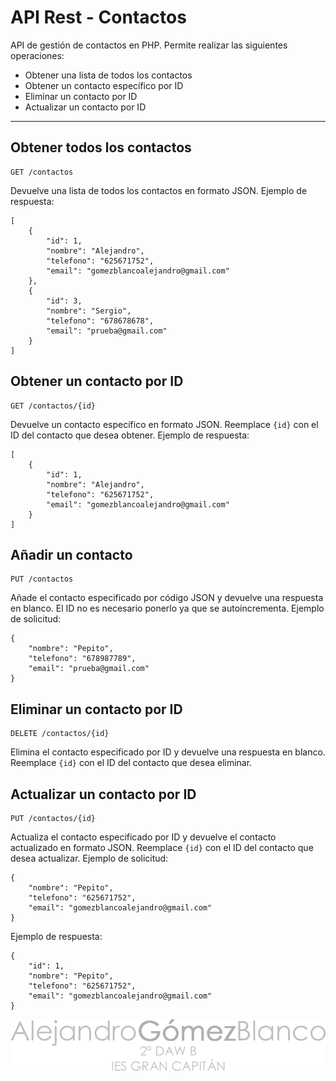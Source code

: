 # API Rest - Contactos

API de gestión de contactos en PHP. Permite realizar las siguientes operaciones:

* Obtener una lista de todos los contactos
* Obtener un contacto específico por ID
* Eliminar un contacto por ID
* Actualizar un contacto por ID
---

## Obtener todos los contactos
```
GET /contactos
```
Devuelve una lista de todos los contactos en formato JSON.
Ejemplo de respuesta:
```
[
    {
        "id": 1,
        "nombre": "Alejandro",
        "telefono": "625671752",
        "email": "gomezblancoalejandro@gmail.com"
    },
    {
        "id": 3,
        "nombre": "Sergio",
        "telefono": "678678678",
        "email": "prueba@gmail.com"
    }
]
```

## Obtener un contacto por ID
```
GET /contactos/{id}
```
Devuelve un contacto específico en formato JSON. Reemplace `{id}` con el ID del contacto que desea obtener.
Ejemplo de respuesta:
```
[
    {
        "id": 1,
        "nombre": "Alejandro",
        "telefono": "625671752",
        "email": "gomezblancoalejandro@gmail.com"
    }
]
```

## Añadir un contacto
```
PUT /contactos
```
Añade el contacto especificado por código JSON y devuelve una respuesta en blanco. El ID no es necesario ponerlo ya que se autoincrementa.
Ejemplo de solicitud:
```
{
    "nombre": "Pepito",
    "telefono": "678987789",
    "email": "prueba@gmail.com"
}
```

## Eliminar un contacto por ID
```
DELETE /contactos/{id}
```
Elimina el contacto especificado por ID y devuelve una respuesta en blanco. Reemplace `{id}` con el ID del contacto que desea eliminar.

## Actualizar un contacto por ID
```
PUT /contactos/{id}
```
Actualiza el contacto especificado por ID y devuelve el contacto actualizado en formato JSON. Reemplace `{id}` con el ID del contacto que desea actualizar.
Ejemplo de solicitud:
```
{
    "nombre": "Pepito",
    "telefono": "625671752",
    "email": "gomezblancoalejandro@gmail.com"
}
```

Ejemplo de respuesta:
```
{
    "id": 1,
    "nombre": "Pepito",
    "telefono": "625671752",
    "email": "gomezblancoalejandro@gmail.com"
}
```

!['Alejandro Gómez Blanco'](./src/img/alejandroGomezBlanco.png)